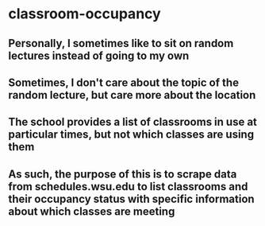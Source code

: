 # classroom-occupancy

## Personally, I sometimes like to sit on random lectures instead of going to my own
## Sometimes, I don't care about the topic of the random lecture, but care more about the location
## The school provides a list of classrooms in use at particular times, but not which classes are using them
## As such, the purpose of this is to scrape data from schedules.wsu.edu to list classrooms and their occupancy status with specific information about which classes are meeting
